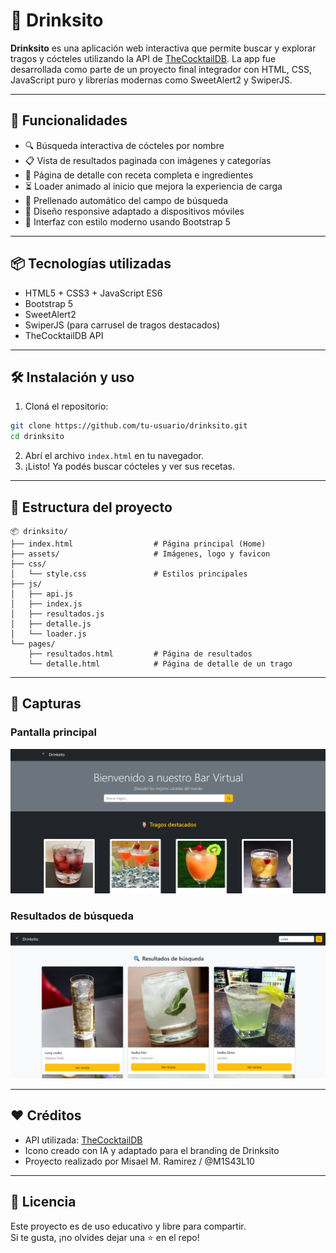 # 🥂 Drinksito

**Drinksito** es una aplicación web interactiva que permite buscar y explorar tragos y cócteles utilizando la API de [TheCocktailDB](https://www.thecocktaildb.com/). La app fue desarrollada como parte de un proyecto final integrador con HTML, CSS, JavaScript puro y librerías modernas como SweetAlert2 y SwiperJS.

---

## 🚀 Funcionalidades

- 🔍 Búsqueda interactiva de cócteles por nombre
- 📋 Vista de resultados paginada con imágenes y categorías
- 📄 Página de detalle con receta completa e ingredientes
- ⏳ Loader animado al inicio que mejora la experiencia de carga
- 🧠 Prellenado automático del campo de búsqueda
- 📱 Diseño responsive adaptado a dispositivos móviles
- 💅 Interfaz con estilo moderno usando Bootstrap 5

---

## 📦 Tecnologías utilizadas

- HTML5 + CSS3 + JavaScript ES6
- Bootstrap 5
- SweetAlert2
- SwiperJS (para carrusel de tragos destacados)
- TheCocktailDB API

---

## 🛠️ Instalación y uso

1. Cloná el repositorio:

```bash
git clone https://github.com/tu-usuario/drinksito.git
cd drinksito
```

2. Abrí el archivo `index.html` en tu navegador.  
3. ¡Listo! Ya podés buscar cócteles y ver sus recetas.

---

## 📁 Estructura del proyecto

```
📦 drinksito/
├── index.html                  # Página principal (Home)
├── assets/                     # Imágenes, logo y favicon
├── css/
│   └── style.css               # Estilos principales
├── js/
│   ├── api.js
│   ├── index.js
│   ├── resultados.js
│   ├── detalle.js
│   └── loader.js
└── pages/
    ├── resultados.html         # Página de resultados
    └── detalle.html            # Página de detalle de un trago
```

---

## 📸 Capturas

### Pantalla principal

![Inicio](assets/screenshots/home.png)

### Resultados de búsqueda

![Resultados](assets/screenshots/resultados.png)

---

## ❤️ Créditos

- API utilizada: [TheCocktailDB](https://www.thecocktaildb.com/)
- Icono creado con IA y adaptado para el branding de Drinksito
- Proyecto realizado por Misael M. Ramirez / @M1S43L10

---

## 📃 Licencia

Este proyecto es de uso educativo y libre para compartir.  
Si te gusta, ¡no olvides dejar una ⭐ en el repo!